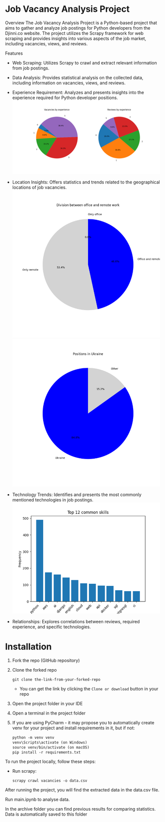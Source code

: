 # Job Vacancy Analysis Project
Overview
The Job Vacancy Analysis Project is a Python-based project that aims to gather and analyze job postings for Python developers from the Djinni.co website. The project utilizes the Scrapy framework for web scraping and provides insights into various aspects of the job market, including vacancies, views, and reviews.

Features
- Web Scraping: Utilizes Scrapy to crawl and extract relevant information from job postings.

- Data Analysis: Provides statistical analysis on the collected data, including information on vacancies, views, and reviews.
- Experience Requirement: Analyzes and presents insights into the experience required for Python developer positions.
![experience](archive/experience/experience2024-01-10.png)
- Location Insights: Offers statistics and trends related to the geographical locations of job vacancies.
![office/remote](archive/location/office-remote2024-01-10.png)
![country](archive/location/country2024-01-10.png)
- Technology Trends: Identifies and presents the most commonly mentioned technologies in job postings.
![requirements](archive/requirements/common2024-01-10.png)
- Relationships: Explores correlations between reviews, required experience, and specific technologies.

# Installation
1. Fork the repo (GitHub repository)
2. Clone the forked repo
    ```
    git clone the-link-from-your-forked-repo
    ```
    - You can get the link by clicking the `Clone or download` button in your repo
3. Open the project folder in your IDE
4. Open a terminal in the project folder

5. If you are using PyCharm - it may propose you to automatically create venv for your project 
    and install requirements in it, but if not:
    ```
    python -m venv venv
    venv\Scripts\activate (on Windows)
    source venv/bin/activate (on macOS)
    pip install -r requirements.txt
    ```

To run the project locally, follow these steps:
- Run scrapy:
    ```
    scrapy crawl vacancies -o data.csv
    ```
After running the project, you will find the extracted data in the data.csv file.

Run main.ipynb to analyse data.

In the archive folder you can find previous results for comparing statistics.
Data is automatically saved to this folder


